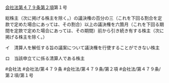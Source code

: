 [会社法第４７９条第２項](会社法＿＿＿＿第４７９条第２項)第１号

総株主（次に掲げる株主を除く。）の議決権の百分の三（これを下回る割合を定款で定めた場合にあっては、その割合）以上の議決権を六箇月（これを下回る期間を定款で定めた場合にあっては、その期間）前から引き続き有する株主（次に掲げる株主を除く。）

イ　清算人を解任する旨の議案について議決権を行使することができない株主

ロ　当該申立てに係る清算人である株主


#会社法
#会社法/第４７９条
#会社法/第４７９条/第２項
#会社法/第４７９条/第２項/第１号
